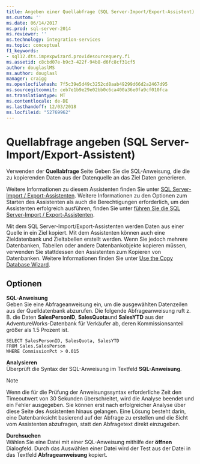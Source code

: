 ```yaml
---
title: Angeben einer Quellabfrage (SQL Server-Import/Export-Assistent) | Microsoft-Dokumentation
ms.custom: ''
ms.date: 06/14/2017
ms.prod: sql-server-2014
ms.reviewer: ''
ms.technology: integration-services
ms.topic: conceptual
f1_keywords:
- sql12.dts.impexpwizard.providesourcequery.f1
ms.assetid: c8cbd07e-b9c3-422f-94b8-d6fc8cf31cf5
author: douglaslMS
ms.author: douglasl
manager: craigg
ms.openlocfilehash: 7f5c39e5d49c3252cd8aab49299d66d2a2467d95
ms.sourcegitcommit: ceb7e1b9e29e02bb0c6ca400a36e0fa9cf010fca
ms.translationtype: MT
ms.contentlocale: de-DE
ms.lasthandoff: 12/03/2018
ms.locfileid: "52769962"
---
```

# <a name="provide-a-source-query-sql-server-import-and-export-wizard"></a>Quellabfrage angeben (SQL Server-Import/Export-Assistent)
  Verwenden der **Quellabfrage** Seite Geben Sie die SQL-Anweisung, die die zu kopierenden Daten aus der Datenquelle an das Ziel Daten generieren.  
  
 Weitere Informationen zu diesem Assistenten finden Sie unter [SQL Server-Import / Export-Assistenten](import-and-export-data-with-the-sql-server-import-and-export-wizard.md). Weitere Informationen zu den Optionen zum Starten des Assistenten als auch die Berechtigungen erforderlich, um den Assistenten erfolgreich ausführen, finden Sie unter [führen Sie die SQL Server-Import / Export-Assistenten](start-the-sql-server-import-and-export-wizard.md).  
  
 Mit dem SQL Server-Import/Export-Assistenten werden Daten aus einer Quelle in ein Ziel kopiert. Mit dem Assistenten können auch eine Zieldatenbank und Zieltabellen erstellt werden. Wenn Sie jedoch mehrere Datenbanken, Tabellen oder andere Datenbankobjekte kopieren müssen, verwenden Sie stattdessen den Assistenten zum Kopieren von Datenbanken. Weitere Informationen finden Sie unter [Use the Copy Database Wizard](../../relational-databases/databases/use-the-copy-database-wizard.md).  
  
## <a name="options"></a>Optionen  
 **SQL-Anweisung**  
 Geben Sie eine Abfrageanweisung ein, um die ausgewählten Datenzeilen aus der Quelldatenbank abzurufen. Die folgende Abfrageanweisung ruft z. B. die Daten **SalesPersonID**, **SalesQuota**und **SalesYTD** aus der AdventureWorks-Datenbank für Verkäufer ab, deren Kommissionsanteil größer als 1.5 Prozent ist.  
  
```  
SELECT SalesPersonID, SalesQuota, SalesYTD  
FROM Sales.SalesPerson  
WHERE CommissionPct > 0.015  
```  
  
 **Analysieren**  
 Überprüft die Syntax der SQL-Anweisung im Textfeld **SQL-Anweisung**.  
  
> [!NOTE]  
>  Wenn die für die Prüfung der Anweisungssyntax erforderliche Zeit den Timeoutwert von 30 Sekunden überschreitet, wird die Analyse beendet und ein Fehler ausgegeben. Sie können erst nach erfolgreicher Analyse über diese Seite des Assistenten hinaus gelangen. Eine Lösung besteht darin, eine Datenbanksicht basierend auf der Abfrage zu erstellen und die Sicht vom Assistenten abzufragen, statt den Abfragetext direkt einzugeben.  
  
 **Durchsuchen**  
 Wählen Sie eine Datei mit einer SQL-Anweisung mithilfe der **öffnen** Dialogfeld. Durch das Auswählen einer Datei wird der Test aus der Datei in das Textfeld **Abfrageanweisung** kopiert.  
  
  
